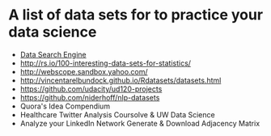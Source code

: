
# A list of data sets for to practice your data science
* [Data Search Engine](https://cse.google.com/cse/)
* http://rs.io/100-interesting-data-sets-for-statistics/
* http://webscope.sandbox.yahoo.com/
* http://vincentarelbundock.github.io/Rdatasets/datasets.html
* https://github.com/udacity/ud120-projects
* https://github.com/niderhoff/nlp-datasets
* Quora's Idea Compendium
* Healthcare Twitter Analysis Coursolve & UW Data Science
* Analyze your LinkedIn Network Generate & Download Adjacency Matrix
